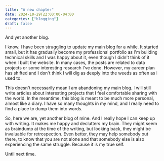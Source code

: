 ```yaml
---
title: "A new chapter"
date: 2024-10-29T22:00:00-04:00
categories: ["blogging"]
draft: false
---
```


And yet another blog.

I know. I have been struggling to update my main blog for a while. It started small, but it has gradually become my professional portfolio as I'm building technical skills and I was happy about it, even though I didn't think of it when I built the website. In many cases, the posts are related to data projects or some interesting research I've done. However, my career plan has shifted and I don't think I will dig as deeply into the weeds as often as I used to.

This doesn't necessarily mean I am abandoning my main blog. I will still write articles about interesting projects that I feel comfortable sharing with the world. In the meantime, this blog is meant to be much more personal, almost like a diary. I have so many thoughts in my mind, and I really need to find a place to dump them into words.

So, here we are, yet another blog of mine. And I really hope I can keep up with writing. It makes me happy and declutters my brain. They might seem as braindump at the time of the writing, but looking back, they might be invaluable for retrospection. Even better, they may help somebody out there, to know that you are not alone and that somebody else is also experiencing the same struggle. Because it is my true self.

Until next time.
